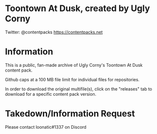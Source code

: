 # Toontown At Dusk, created by Ugly Corny

Twitter: @contentpacks
https://contentpacks.net

# Information

This is a public, fan-made archive of Ugly Corny's Toontown At Dusk content pack.

Github caps at a 100 MB file limit for individual files for repositories.

In order to download the original multifile(s), click on the "releases" tab to download for a specific content pack version.



# Takedown/Information Request
Please contact loonatic#1337 on Discord
